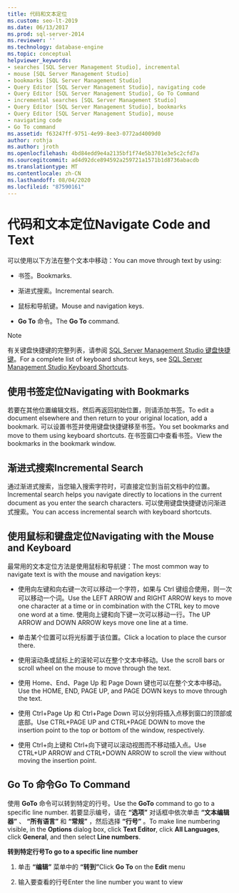 ```yaml
---
title: 代码和文本定位
ms.custom: seo-lt-2019
ms.date: 06/13/2017
ms.prod: sql-server-2014
ms.reviewer: ''
ms.technology: database-engine
ms.topic: conceptual
helpviewer_keywords:
- searches [SQL Server Management Studio], incremental
- mouse [SQL Server Management Studio]
- bookmarks [SQL Server Management Studio]
- Query Editor [SQL Server Management Studio], navigating code
- Query Editor [SQL Server Management Studio], Go To Command
- incremental searches [SQL Server Management Studio]
- Query Editor [SQL Server Management Studio], bookmarks
- Query Editor [SQL Server Management Studio], mouse
- navigating code
- Go To command
ms.assetid: f63247ff-9751-4e99-8ee3-0772ad4009d0
author: rothja
ms.author: jroth
ms.openlocfilehash: 4bd84edd9e4a2135bf1f74e5b3701e3e5c2cfd7a
ms.sourcegitcommit: ad4d92dce894592a259721a1571b1d8736abacdb
ms.translationtype: MT
ms.contentlocale: zh-CN
ms.lasthandoff: 08/04/2020
ms.locfileid: "87590161"
---
```

# <a name="navigate-code-and-text"></a><span data-ttu-id="d14fb-102">代码和文本定位</span><span class="sxs-lookup"><span data-stu-id="d14fb-102">Navigate Code and Text</span></span>
  <span data-ttu-id="d14fb-103">可以使用以下方法在整个文本中移动：</span><span class="sxs-lookup"><span data-stu-id="d14fb-103">You can move through text by using:</span></span>  
  
-   <span data-ttu-id="d14fb-104">书签。</span><span class="sxs-lookup"><span data-stu-id="d14fb-104">Bookmarks.</span></span>  
  
-   <span data-ttu-id="d14fb-105">渐进式搜索。</span><span class="sxs-lookup"><span data-stu-id="d14fb-105">Incremental search.</span></span>  
  
-   <span data-ttu-id="d14fb-106">鼠标和导航键。</span><span class="sxs-lookup"><span data-stu-id="d14fb-106">Mouse and navigation keys.</span></span>  
  
-   <span data-ttu-id="d14fb-107">**Go To** 命令。</span><span class="sxs-lookup"><span data-stu-id="d14fb-107">The **Go To** command.</span></span>  
  
> [!NOTE]  
>  <span data-ttu-id="d14fb-108">有关键盘快捷键的完整列表，请参阅 [SQL Server Management Studio 键盘快捷键](../../ssms/sql-server-management-studio-keyboard-shortcuts.md)。</span><span class="sxs-lookup"><span data-stu-id="d14fb-108">For a complete list of keyboard shortcut keys, see [SQL Server Management Studio Keyboard Shortcuts](../../ssms/sql-server-management-studio-keyboard-shortcuts.md).</span></span>  
  
## <a name="navigating-with-bookmarks"></a><span data-ttu-id="d14fb-109">使用书签定位</span><span class="sxs-lookup"><span data-stu-id="d14fb-109">Navigating with Bookmarks</span></span>  
 <span data-ttu-id="d14fb-110">若要在其他位置编辑文档，然后再返回初始位置，则请添加书签。</span><span class="sxs-lookup"><span data-stu-id="d14fb-110">To edit a document elsewhere and then return to your original location, add a bookmark.</span></span> <span data-ttu-id="d14fb-111">可以设置书签并使用键盘快捷键移至书签。</span><span class="sxs-lookup"><span data-stu-id="d14fb-111">You set bookmarks and move to them using keyboard shortcuts.</span></span> <span data-ttu-id="d14fb-112">在书签窗口中查看书签。</span><span class="sxs-lookup"><span data-stu-id="d14fb-112">View the bookmarks in the bookmark window.</span></span>  
  
## <a name="incremental-search"></a><span data-ttu-id="d14fb-113">渐进式搜索</span><span class="sxs-lookup"><span data-stu-id="d14fb-113">Incremental Search</span></span>  
 <span data-ttu-id="d14fb-114">通过渐进式搜索，当您输入搜索字符时，可直接定位到当前文档中的位置。</span><span class="sxs-lookup"><span data-stu-id="d14fb-114">Incremental search helps you navigate directly to locations in the current document as you enter the search characters.</span></span> <span data-ttu-id="d14fb-115">可以使用键盘快捷键访问渐进式搜索。</span><span class="sxs-lookup"><span data-stu-id="d14fb-115">You can access incremental search with keyboard shortcuts.</span></span>  
  
## <a name="navigating-with-the-mouse-and-keyboard"></a><span data-ttu-id="d14fb-116">使用鼠标和键盘定位</span><span class="sxs-lookup"><span data-stu-id="d14fb-116">Navigating with the Mouse and Keyboard</span></span>  
 <span data-ttu-id="d14fb-117">最常用的文本定位方法是使用鼠标和导航键：</span><span class="sxs-lookup"><span data-stu-id="d14fb-117">The most common way to navigate text is with the mouse and navigation keys:</span></span>  
  
-   <span data-ttu-id="d14fb-118">使用向左键和向右键一次可以移动一个字符，如果与 Ctrl 键组合使用，则一次可以移动一个词。</span><span class="sxs-lookup"><span data-stu-id="d14fb-118">Use the LEFT ARROW and RIGHT ARROW keys to move one character at a time or in combination with the CTRL key to move one word at a time.</span></span> <span data-ttu-id="d14fb-119">使用向上键和向下键一次可以移动一行。</span><span class="sxs-lookup"><span data-stu-id="d14fb-119">The UP ARROW and DOWN ARROW keys move one line at a time.</span></span>  
  
-   <span data-ttu-id="d14fb-120">单击某个位置可以将光标置于该位置。</span><span class="sxs-lookup"><span data-stu-id="d14fb-120">Click a location to place the cursor there.</span></span>  
  
-   <span data-ttu-id="d14fb-121">使用滚动条或鼠标上的滚轮可以在整个文本中移动。</span><span class="sxs-lookup"><span data-stu-id="d14fb-121">Use the scroll bars or scroll wheel on the mouse to move through the text.</span></span>  
  
-   <span data-ttu-id="d14fb-122">使用 Home、End、Page Up 和 Page Down 键也可以在整个文本中移动。</span><span class="sxs-lookup"><span data-stu-id="d14fb-122">Use the HOME, END, PAGE UP, and PAGE DOWN keys to move through the text.</span></span>  
  
-   <span data-ttu-id="d14fb-123">使用 Ctrl+Page Up 和 Ctrl+Page Down 可以分别将插入点移到窗口的顶部或底部。</span><span class="sxs-lookup"><span data-stu-id="d14fb-123">Use CTRL+PAGE UP and CTRL+PAGE DOWN to move the insertion point to the top or bottom of the window, respectively.</span></span>  
  
-   <span data-ttu-id="d14fb-124">使用 Ctrl+向上键和 Ctrl+向下键可以滚动视图而不移动插入点。</span><span class="sxs-lookup"><span data-stu-id="d14fb-124">Use CTRL+UP ARROW and CTRL+DOWN ARROW to scroll the view without moving the insertion point.</span></span>  
  
## <a name="go-to-command"></a><span data-ttu-id="d14fb-125">Go To 命令</span><span class="sxs-lookup"><span data-stu-id="d14fb-125">Go To Command</span></span>  
 <span data-ttu-id="d14fb-126">使用 **GoTo** 命令可以转到特定的行号。</span><span class="sxs-lookup"><span data-stu-id="d14fb-126">Use the **GoTo** command to go to a specific line number.</span></span> <span data-ttu-id="d14fb-127">若要显示编号，请在 **“选项”** 对话框中依次单击 **“文本编辑器”** 、 **“所有语言”** 和 **“常规”** ，然后选择 **“行号”** 。</span><span class="sxs-lookup"><span data-stu-id="d14fb-127">To make line numbering visible, in the **Options** dialog box, click **Text Editor**, click **All Languages**, click **General**, and then select **Line numbers**.</span></span>  
  
 <span data-ttu-id="d14fb-128">**转到特定行号**</span><span class="sxs-lookup"><span data-stu-id="d14fb-128">**To go to a specific line number**</span></span>  
  
1.  <span data-ttu-id="d14fb-129">单击 **“编辑”** 菜单中的 **“转到”**</span><span class="sxs-lookup"><span data-stu-id="d14fb-129">Click **Go To** on the **Edit** menu</span></span>  
  
2.  <span data-ttu-id="d14fb-130">输入要查看的行号</span><span class="sxs-lookup"><span data-stu-id="d14fb-130">Enter the line number you want to view</span></span>  
  
  
